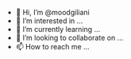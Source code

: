 - 👋 Hi, I’m @moodgiliani
- 👀 I’m interested in ...
- 🌱 I’m currently learning ...
- 💞️ I’m looking to collaborate on ...
- 📫 How to reach me ...

<!---
moodgiliani/moodgiliani is a ✨ special ✨ repository because its `README.md` (this file) appears on your GitHub profile.
You can click the Preview link to take a look at your changes.
--->
